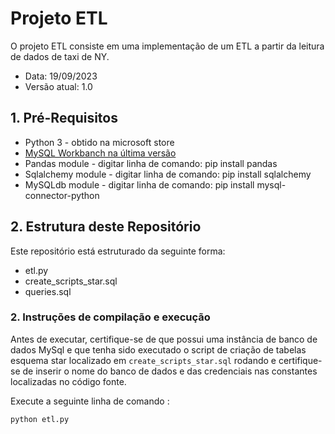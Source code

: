 # Projeto ETL 

O projeto ETL consiste em uma implementação de um ETL a partir da leitura de dados de taxi de NY.

* Data: 19/09/2023
* Versão atual: 1.0 

## 1. Pré-Requisitos


* Python 3 - obtido na microsoft store
* [MySQL Workbanch na última versão](https://www.mysql.com/products/workbench/)
* Pandas module - digitar linha de comando: pip install pandas
* Sqlalchemy module - digitar linha de comando: pip install sqlalchemy
* MySQLdb module - digitar linha de comando: pip install mysql-connector-python

## 2. Estrutura deste Repositório

Este repositório está estruturado da seguinte forma:

* etl.py
* create_scripts_star.sql
* queries.sql

### 2. Instruções de compilação e execução

Antes de executar, certifique-se de que possui uma instância de banco de dados MySql e que tenha sido executado o script de criação de tabelas esquema star localizado em  `create_scripts_star.sql` rodando e certifique-se de inserir o nome do banco de dados e das credenciais nas constantes localizadas no código fonte. 

Execute a seguinte linha de comando :

```
python etl.py 
```
